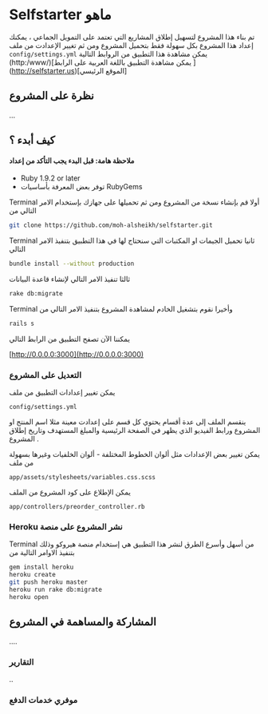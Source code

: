 # Selfstarter ماهو
تم بناء هذا المشروع لتسهيل إطلاق المشاريع التي تعتمد على التمويل الجماعي ، يمكنك إعداد هذا المشروع بكل سهولة فقط بتحميل المشروع ومن ثم تغيير الإعدادت من ملف  ```config/settings.yml```
يمكن مشاهدة هذا التطبيق من الروابط التالية
<br/>
(http:/www/)[يمكن مشاهدة التطبيق باللغة العربية على الرابط ]
<br/>
(http://selfstarter.us)[الموقع الرئيسي]

## نظرة على المشروع
...

## كيف أبدء ؟
#### ملاحظة هامة: قبل البدء يجب التأكد من إعداد
* Ruby 1.9.2 or later
* توفر بعض المعرفة بأساسيات RubyGems

Terminal أولا  قم بإنشاء نسخة من المشروع ومن ثم تحميلها على جهازك بإستخدام الامر التالي من

```bash
git clone https://github.com/moh-alsheikh/selfstarter.git
```

Terminal ثانيا تحميل الجيمات او المكتبات التي سنحتاج لها في هذا التطبيق بتنفيذ الامر التالي 

```bash
bundle install --without production
```

ثالثا تنفيذ الامر التالي لإنشاء قاعدة البيانات
```bash
rake db:migrate
```

Terminal وأخيرا نقوم بتشغيل الخادم لمشاهدة المشروع بتنفيذ الامر التالي من  

```bash
rails s
```

يمكننا الآن تصفح التطبيق من الرابط التالي 

[http://0.0.0.0:3000](http://0.0.0.0:3000)

### التعديل على المشروع 

يمكن تغيير إعدادات التطبيق من ملف 

```
config/settings.yml
```

ينقسم الملف إلى عدة أقسام يحتوي كل قسم على إعدادت معينة مثلا اسم المنتج او المشروع ورابط الفيديو الذي يظهر في الصفحة الرئيسية والمبلغ المستهدف وتاريخ إطلاق المشروع .


يمكن تغيير بعض الإعدادات مثل ألوان الخطوط المختلفة - ألوان الخلفيات وغيرها بسهولة من ملف

```
app/assets/stylesheets/variables.css.scss
```

يمكن الإطلاع على كود المشروع من الملف

```
app/controllers/preorder_controller.rb
```

### Heroku نشر المشروع على منصة 

Terminal من أسهل وأسرع الطرق لنشر هذا التطبيق هي إستخدام منصة هيروكو وذلك بتنفيذ الاوامر التالية من 

```bash
gem install heroku
heroku create
git push heroku master
heroku run rake db:migrate
heroku open
```
## المشاركة والمساهمة في المشروع

....


### التقارير

..

### موفري خدمات الدفع 





